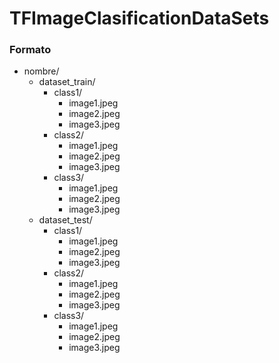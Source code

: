 # TFImageClasificationDataSets

### Formato

- nombre/
  - dataset_train/
    - class1/
      - image1.jpeg
      - image2.jpeg
      - image3.jpeg
    - class2/
      - image1.jpeg
      - image2.jpeg
      - image3.jpeg
    - class3/
      - image1.jpeg
      - image2.jpeg
      - image3.jpeg
  - dataset_test/
    - class1/
      - image1.jpeg
      - image2.jpeg
      - image3.jpeg
    - class2/
      - image1.jpeg
      - image2.jpeg
      - image3.jpeg
    - class3/
      - image1.jpeg
      - image2.jpeg
      - image3.jpeg
